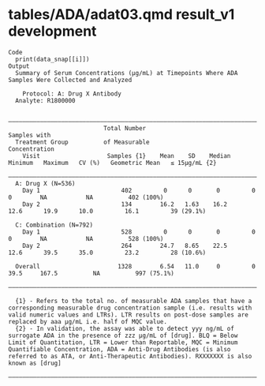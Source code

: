 # tables/ADA/adat03.qmd result_v1 development

    Code
      print(data_snap[[i]])
    Output
      Summary of Serum Concentrations (μg/mL) at Timepoints Where ADA Samples Were Collected and Analyzed
      
        Protocol: A: Drug X Antibody
      Analyte: R1800000
      
      ———————————————————————————————————————————————————————————————————————————————————————————————————————————————————————————
                               Total Number                                                                         Samples with 
      Treatment Group          of Measurable                                                                        Concentration
        Visit                   Samples {1}    Mean    SD    Median   Minimum   Maximum   CV (%)   Geometric Mean   ≤ 15μg/mL {2}
      ———————————————————————————————————————————————————————————————————————————————————————————————————————————————————————————
      A: Drug X (N=536)                                                                                                          
        Day 1                       402         0      0       0         0         0        NA           NA          402 (100%)  
        Day 2                       134        16.2   1.63    16.2     12.6      19.9      10.0         16.1         39 (29.1%)  
      
      C: Combination (N=792)                                                                                                     
        Day 1                       528         0      0       0         0         0        NA           NA          528 (100%)  
        Day 2                       264        24.7   8.65    22.5     12.6      39.5      35.0         23.2         28 (10.6%)  
      
      Overall                      1328        6.54   11.0     0         0       39.5     167.5          NA          997 (75.1%) 
      ———————————————————————————————————————————————————————————————————————————————————————————————————————————————————————————
      
      {1} - Refers to the total no. of measurable ADA samples that have a corresponding measurable drug concentration sample (i.e. results with valid numeric values and LTRs). LTR results on post-dose samples are replaced by aaa µg/mL i.e. half of MQC value.
      {2} - In validation, the assay was able to detect yyy ng/mL of surrogate ADA in the presence of zzz µg/mL of [drug]. BLQ = Below Limit of Quantitation, LTR = Lower than Reportable, MQC = Minimum Quantifiable Concentration, ADA = Anti-Drug Antibodies (is also referred to as ATA, or Anti-Therapeutic Antibodies). RXXXXXXX is also known as [drug]
      ———————————————————————————————————————————————————————————————————————————————————————————————————————————————————————————
      

